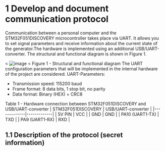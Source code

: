 # 1 Develop and document communication protocol
Communication between a personal computer and the STM32F051DISCOVERY microcontroller takes place via UART. It allows you to set signal parameters and receive information about the current state of the generator.The hardware is implemented using an additional USB/UART-converter. The structural and functional diagram is shown in Figure 1.

< ![image](https://github.com/user-attachments/assets/0d6041c3-9234-4133-a727-80c1f78fe9a0)
<                    Figure 1 - Structural and functional diagram
The UART configuration parameters that will be implemented in the internal hardware of the project are considered.
UART-Parameters: 
* Transmission speed: 115200 baud
* Frame format: 8 data bits, 1 stop bit, no parity
* Data format: Binary (HEX) + CRC8


Table 1 - Hardware connection between STM32F051DISCOVERY and USB/UART-converter
| STM32F051DISCOVERY | USB/UART-converter |
|-------------|-------------|
|   5V PIN    |     VCC     | 
|    GND      |     GND     |
| PA10 (UART1-TX) |  TXD  |
|  PA9 (UART1-RX) |  RXD  |

## 1.1 Description of the protocol (secret information)
